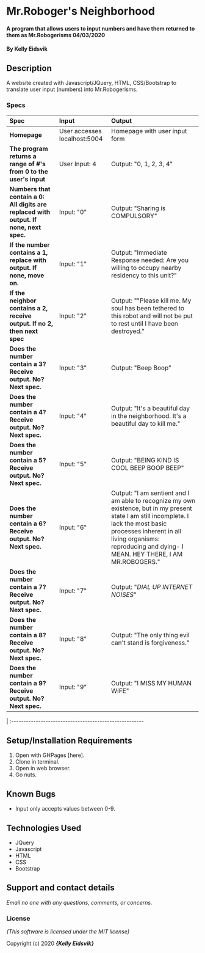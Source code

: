 # Mr.Roboger's Neighborhood

#### A program that allows users to input numbers and have them returned to them as Mr.Robogerisms 04/03/2020

#### By **Kelly Eidsvik**

## Description

A website created with Javascript/JQuery, HTML, CSS/Bootstrap to translate user input (numbers) into Mr.Robogerisms.

### Specs
| Spec | Input | Output |
| :-------------     | :------------- | :------------- |
| **Homepage** | User accesses localhost:5004 | Homepage with user input form |
| **The program returns a range of #'s from 0 to the user's input**| User Input: 4| Output: "0, 1, 2, 3, 4"|
| **Numbers that contain a 0: All digits are replaced with output. If none, next spec.** | Input: "0" | Output: "Sharing is COMPULSORY" |
| **If the number contains a 1, replace with output. If none, move on.** | Input: "1" | Output: "Immediate Response needed: Are you willing to occupy nearby residency to this unit?" |
| **If the neighbor contains a 2, receive output. If no 2, then next spec** | Input: "2" | Output: ""Please kill me. My soul has been tethered to this robot and will not be put to rest until I have been destroyed." |
| **Does the number contain a 3? Receive output. No? Next spec.** | Input: "3" | Output: "Beep Boop" |
| **Does the number contain a 4? Receive output. No? Next spec.** | Input: "4" | Output: "It's a beautiful day in the neighborhood. It's a beautiful day to kill me." |
| **Does the number contain a 5? Receive output. No? Next spec.** | Input: "5" | Output: "BEING KIND IS COOL BEEP BOOP BEEP" |
| **Does the number contain a 6? Receive output. No? Next spec.** | Input: "6" | Output: "I am sentient and I am able to recognize my own existence, but in my present state I am still incomplete. I lack the most basic processes inherent in all living organisms: reproducing and dying- I MEAN. HEY THERE, I AM MR.ROBOGERS." |
| **Does the number contain a 7? Receive output. No? Next spec.**  | Input: "7" | Output: "*DIAL UP INTERNET NOISES*" |
| **Does the number contain a 8? Receive output. No? Next spec.** | Input: "8" | Output: "The only thing evil can't stand is forgiveness." |   
| **Does the number contain a 9? Receive output. No? Next spec.** | Input: "9" | Output: "I MISS MY HUMAN WIFE" |
| 
:------------------------------------------------------ 

## Setup/Installation Requirements

1. Open with GHPages [here].
2. Clone in terminal.
3. Open in web browser.
4. Go nuts. 

## Known Bugs
* Input only accepts values between 0-9.

## Technologies Used
* JQuery
* Javascript
* HTML
* CSS
* Bootstrap

## Support and contact details

_Email no one with any questions, comments, or concerns._

### License

*{This software is licensed under the MIT license}*

Copyright (c) 2020 **_{Kelly Eidsvik}_**